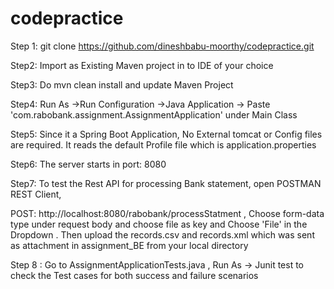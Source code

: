 # codepractice

Step 1: git clone https://github.com/dineshbabu-moorthy/codepractice.git

Step2: Import as Existing Maven project in to IDE of your choice

Step3: Do mvn clean install and update Maven Project 

Step4: Run As ->Run Configuration ->Java Application -> Paste 'com.rabobank.assignment.AssignmentApplication' under Main Class

Step5: Since it a Spring Boot Application, No External tomcat or Config files are required. It reads the default Profile file which is application.properties

Step6: The server starts in port: 8080

Step7: To  test the Rest API for processing Bank statement, open POSTMAN REST Client,

POST: http://localhost:8080/rabobank/processStatment , Choose form-data type under request body and choose file as key and Choose 'File' in the Dropdown . Then upload the records.csv and records.xml which was sent as attachment in assignment_BE from your local directory

Step 8 : Go to AssignmentApplicationTests.java , Run As -> Junit test to check the Test cases for both success and failure scenarios
